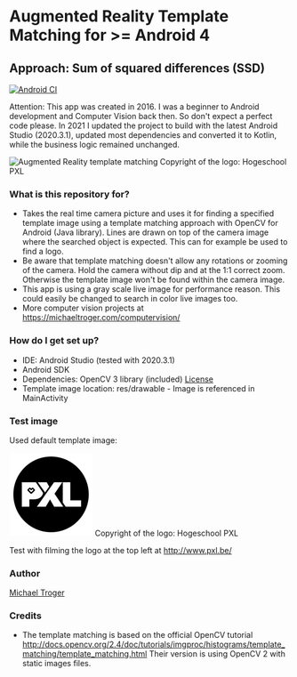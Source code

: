 # Augmented Reality Template Matching for >= Android 4 #
## Approach: Sum of squared differences (SSD)
[![Android CI](https://github.com/michaeltroger/template-matching-android/actions/workflows/android.yml/badge.svg)](https://github.com/michaeltroger/template-matching-android/actions/workflows/android.yml)

Attention: This app was created in 2016. I was a beginner to Android development and Computer Vision back then.
So don't expect a perfect code please. In 2021 I updated the project to build with the latest Android Studio (2020.3.1), updated most dependencies and converted it to Kotlin, while the business logic remained unchanged.

<img src="/screenshots/demo.gif" alt="Augmented Reality template matching" width="800px"/>
Copyright of the logo: Hogeschool PXL

### What is this repository for? ###
* Takes the real time camera picture and uses it for finding a specified template image using a template matching approach with OpenCV for Android (Java library). Lines are drawn on top of the camera image where the searched object is expected. This can for example be used to find a logo. 
* Be aware that template matching doesn't allow any rotations or zooming of the camera. Hold the camera without dip and at the 1:1 correct zoom. Otherwise the template image won't be found within the camera image.
* This app is using a gray scale live image for performance reason. This could easily be changed to search in color live images too.
* More computer vision projects at https://michaeltroger.com/computervision/

### How do I get set up? ###
* IDE: Android Studio  (tested with 2020.3.1)
* Android SDK
* Dependencies: OpenCV 3 library (included) [License](/opencv-3-4-15/LICENSE)
* Template image location: res/drawable - Image is referenced in MainActivity

### Test image ###
Used default template image:

<img src="/app/src/main/res/drawable/logo.png" alt=""/>
Copyright of the logo: Hogeschool PXL  

Test with filming the logo at the top left at http://www.pxl.be/

### Author ###
[Michael Troger](https://michaeltroger.com)

### Credits ###
* The template matching is based on the official OpenCV tutorial http://docs.opencv.org/2.4/doc/tutorials/imgproc/histograms/template_matching/template_matching.html Their version is using OpenCV 2 with static images files.

